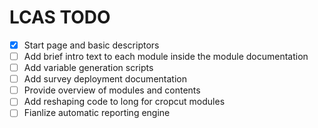 # LCAS TODO


- [x] Start page and basic descriptors
- [ ] Add brief intro text to each module inside the module documentation
- [ ] Add variable generation scripts
- [ ] Add survey deployment documentation
- [ ] Provide overview of modules and contents
- [ ] Add reshaping code to long for cropcut modules
- [ ] Fianlize automatic reporting engine
